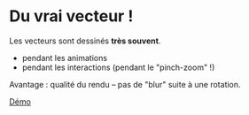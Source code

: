 <!SLIDE>

# Du vrai vecteur !

Les vecteurs sont dessinés <strong>très souvent</strong>.

* pendant les animations
* pendant les interactions (pendant le "pinch-zoom" !)

Avantage : qualité du rendu – pas de "blur" suite à une rotation.

<a target="blank" href="/_files/vector.html">Démo</a>
